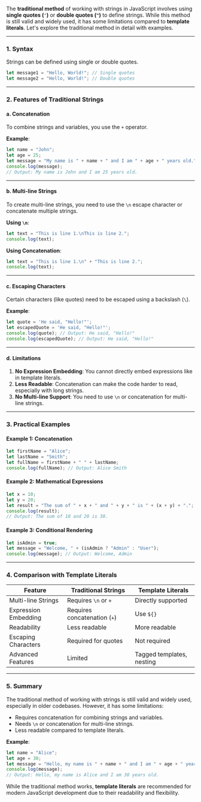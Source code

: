 The **traditional method** of working with strings in JavaScript involves using **single quotes (`'`)** or **double quotes (`"`)** to define strings. While this method is still valid and widely used, it has some limitations compared to **template literals**. Let's explore the traditional method in detail with examples.

---

### **1. Syntax**

Strings can be defined using single or double quotes.

```javascript
let message1 = "Hello, World!"; // Single quotes
let message2 = "Hello, World!"; // Double quotes
```

---

### **2. Features of Traditional Strings**

#### **a. Concatenation**

To combine strings and variables, you use the `+` operator.

**Example**:

```javascript
let name = "John";
let age = 25;
let message = "My name is " + name + " and I am " + age + " years old.";
console.log(message);
// Output: My name is John and I am 25 years old.
```

---

#### **b. Multi-line Strings**

To create multi-line strings, you need to use the `\n` escape character or concatenate multiple strings.

**Using `\n`**:

```javascript
let text = "This is line 1.\nThis is line 2.";
console.log(text);
```

**Using Concatenation**:

```javascript
let text = "This is line 1.\n" + "This is line 2.";
console.log(text);
```

---

#### **c. Escaping Characters**

Certain characters (like quotes) need to be escaped using a backslash (`\`).

**Example**:

```javascript
let quote = 'He said, "Hello!"';
let escapedQuote = 'He said, "Hello!"';
console.log(quote); // Output: He said, "Hello!"
console.log(escapedQuote); // Output: He said, "Hello!"
```

---

#### **d. Limitations**

1. **No Expression Embedding**: You cannot directly embed expressions like in template literals.
2. **Less Readable**: Concatenation can make the code harder to read, especially with long strings.
3. **No Multi-line Support**: You need to use `\n` or concatenation for multi-line strings.

---

### **3. Practical Examples**

#### Example 1: Concatenation

```javascript
let firstName = "Alice";
let lastName = "Smith";
let fullName = firstName + " " + lastName;
console.log(fullName); // Output: Alice Smith
```

#### Example 2: Mathematical Expressions

```javascript
let x = 10;
let y = 20;
let result = "The sum of " + x + " and " + y + " is " + (x + y) + ".";
console.log(result);
// Output: The sum of 10 and 20 is 30.
```

#### Example 3: Conditional Rendering

```javascript
let isAdmin = true;
let message = "Welcome, " + (isAdmin ? "Admin" : "User");
console.log(message); // Output: Welcome, Admin
```

---

### **4. Comparison with Template Literals**

| Feature              | Traditional Strings          | Template Literals         |
| -------------------- | ---------------------------- | ------------------------- |
| Multi-line Strings   | Requires `\n` or `+`         | Directly supported        |
| Expression Embedding | Requires concatenation (`+`) | Use `${}`                 |
| Readability          | Less readable                | More readable             |
| Escaping Characters  | Required for quotes          | Not required              |
| Advanced Features    | Limited                      | Tagged templates, nesting |

---

### **5. Summary**

The traditional method of working with strings is still valid and widely used, especially in older codebases. However, it has some limitations:

- Requires concatenation for combining strings and variables.
- Needs `\n` or concatenation for multi-line strings.
- Less readable compared to template literals.

**Example**:

```javascript
let name = "Alice";
let age = 30;
let message = "Hello, my name is " + name + " and I am " + age + " years old.";
console.log(message);
// Output: Hello, my name is Alice and I am 30 years old.
```

While the traditional method works, **template literals** are recommended for modern JavaScript development due to their readability and flexibility.
